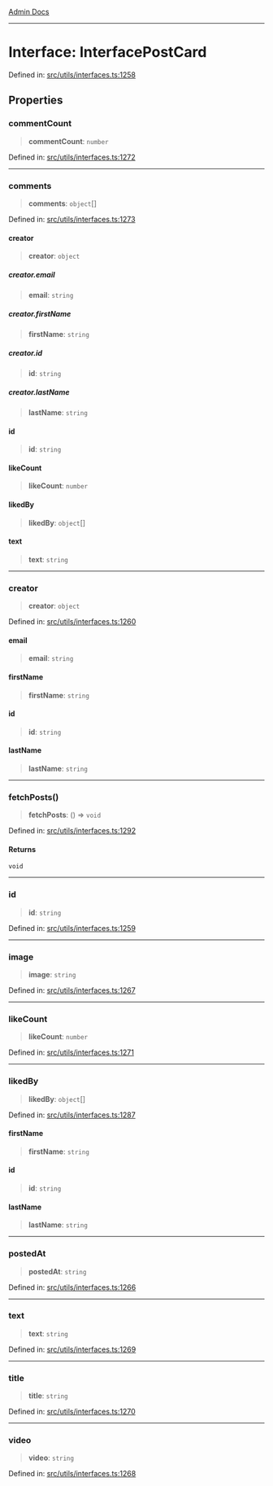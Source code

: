 [Admin Docs](/)

***

# Interface: InterfacePostCard

Defined in: [src/utils/interfaces.ts:1258](https://github.com/PalisadoesFoundation/talawa-admin/blob/main/src/utils/interfaces.ts#L1258)

## Properties

### commentCount

> **commentCount**: `number`

Defined in: [src/utils/interfaces.ts:1272](https://github.com/PalisadoesFoundation/talawa-admin/blob/main/src/utils/interfaces.ts#L1272)

***

### comments

> **comments**: `object`[]

Defined in: [src/utils/interfaces.ts:1273](https://github.com/PalisadoesFoundation/talawa-admin/blob/main/src/utils/interfaces.ts#L1273)

#### creator

> **creator**: `object`

##### creator.email

> **email**: `string`

##### creator.firstName

> **firstName**: `string`

##### creator.id

> **id**: `string`

##### creator.lastName

> **lastName**: `string`

#### id

> **id**: `string`

#### likeCount

> **likeCount**: `number`

#### likedBy

> **likedBy**: `object`[]

#### text

> **text**: `string`

***

### creator

> **creator**: `object`

Defined in: [src/utils/interfaces.ts:1260](https://github.com/PalisadoesFoundation/talawa-admin/blob/main/src/utils/interfaces.ts#L1260)

#### email

> **email**: `string`

#### firstName

> **firstName**: `string`

#### id

> **id**: `string`

#### lastName

> **lastName**: `string`

***

### fetchPosts()

> **fetchPosts**: () => `void`

Defined in: [src/utils/interfaces.ts:1292](https://github.com/PalisadoesFoundation/talawa-admin/blob/main/src/utils/interfaces.ts#L1292)

#### Returns

`void`

***

### id

> **id**: `string`

Defined in: [src/utils/interfaces.ts:1259](https://github.com/PalisadoesFoundation/talawa-admin/blob/main/src/utils/interfaces.ts#L1259)

***

### image

> **image**: `string`

Defined in: [src/utils/interfaces.ts:1267](https://github.com/PalisadoesFoundation/talawa-admin/blob/main/src/utils/interfaces.ts#L1267)

***

### likeCount

> **likeCount**: `number`

Defined in: [src/utils/interfaces.ts:1271](https://github.com/PalisadoesFoundation/talawa-admin/blob/main/src/utils/interfaces.ts#L1271)

***

### likedBy

> **likedBy**: `object`[]

Defined in: [src/utils/interfaces.ts:1287](https://github.com/PalisadoesFoundation/talawa-admin/blob/main/src/utils/interfaces.ts#L1287)

#### firstName

> **firstName**: `string`

#### id

> **id**: `string`

#### lastName

> **lastName**: `string`

***

### postedAt

> **postedAt**: `string`

Defined in: [src/utils/interfaces.ts:1266](https://github.com/PalisadoesFoundation/talawa-admin/blob/main/src/utils/interfaces.ts#L1266)

***

### text

> **text**: `string`

Defined in: [src/utils/interfaces.ts:1269](https://github.com/PalisadoesFoundation/talawa-admin/blob/main/src/utils/interfaces.ts#L1269)

***

### title

> **title**: `string`

Defined in: [src/utils/interfaces.ts:1270](https://github.com/PalisadoesFoundation/talawa-admin/blob/main/src/utils/interfaces.ts#L1270)

***

### video

> **video**: `string`

Defined in: [src/utils/interfaces.ts:1268](https://github.com/PalisadoesFoundation/talawa-admin/blob/main/src/utils/interfaces.ts#L1268)
